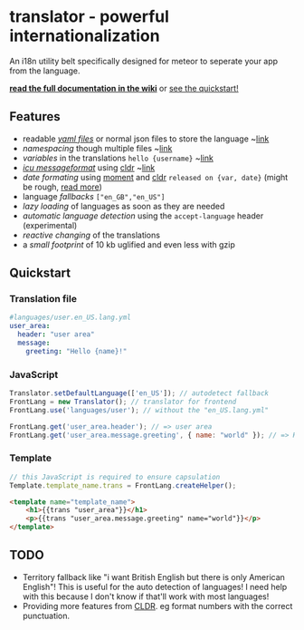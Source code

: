 # translator - powerful internationalization
An i18n utility belt specifically designed for meteor to seperate your app from the language.

**[read the full documentation in the wiki](https://github.com/Nemo64/meteor-translator/wiki)** or [see the quickstart!](#quickstart)

## Features
- readable *[yaml files](http://www.yaml.org/)* or normal json files to store the language ~[link](/Nemo64/meteor-translator/wiki/Writing-Language-Files#examples)
- *namespacing* though multiple files ~[link](/Nemo64/meteor-translator/wiki/Writing-Language-Files)
- *variables* in the translations `hello {username}` ~[link](/Nemo64/meteor-translator/wiki/Variables)
- *[icu messageformat](http://userguide.icu-project.org/formatparse/messages)* using [cldr](http://cldr.unicode.org/) ~[link](/Nemo64/meteor-translator/wiki/Plural%20and%20Select%20patterns)
- *date formating* using [moment](http://momentjs.com/) and [cldr](http://cldr.unicode.org/) `released on {var, date}` (might be rough, [read more](/Nemo64/meteor-translator/wiki/Date-and-Time-patterns#implementation))
- language *fallbacks* `["en_GB","en_US"]`
- *lazy loading* of languages as soon as they are needed
- *automatic language detection* using the `accept-language` header (experimental)
- *reactive changing* of the translations
- a *small footprint* of 10 kb uglified and even less with gzip

## Quickstart

### Translation file
```YAML
#languages/user.en_US.lang.yml
user_area:
  header: "user area"
  message:
    greeting: "Hello {name}!"
```

### JavaScript
```JavaScript
Translator.setDefaultLanguage(['en_US']); // autodetect fallback
FrontLang = new Translator(); // translator for frontend
FrontLang.use('languages/user'); // without the "en_US.lang.yml"

FrontLang.get('user_area.header'); // => user area
FrontLang.get('user_area.message.greeting', { name: "world" }); // => Hello world!
```

### Template
```Javascript
// this JavaScript is required to ensure capsulation
Template.template_name.trans = FrontLang.createHelper();
```
```HTML
<template name="template_name">
    <h1>{{trans "user_area"}}</h1>
    <p>{{trans "user_area.message.greeting" name="world"}}</p>
</template>
```

## TODO
- Territory fallback like "i want British English but there is only American English"! This is useful for the auto detection of languages! I need help with this because I don't know if that'll work with most languages!
- Providing more features from [CLDR](http://cldr.unicode.org/). eg format numbers with the correct punctuation.
